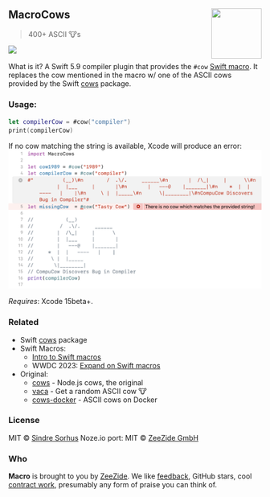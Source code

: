 <h2>MacroCows
  <img src="http://zeezide.com/img/macro/MacroExpressIcon128.png"
       align="right" width="100" height="100" />
</h2>

> 400+ ASCII 🐮s

![](https://cloud.githubusercontent.com/assets/170270/13090998/a9cdd6b0-d52b-11e5-83ec-614143c9a3bb.png)

What is it? A Swift 5.9 compiler plugin that provides the `#cow` [Swift macro](https://developer.apple.com/documentation/swift/applying-macros).
It replaces the cow mentioned in the macro w/ one of the ASCII cows
provided by the Swift [cows](https://github.com/AlwaysRightInstitute/cows) package.

### Usage:
```swift
let compilerCow = #cow("compiler")
print(compilerCow)
```
If no cow matching the string is available, Xcode will produce an error:
![Xcode using MacroCows](images/MacroCows.png)

*Requires*: Xcode 15beta+.

### Related

- Swift [cows](https://github.com/AlwaysRightInstitute/cows) package
- Swift Macros:
  - [Intro to Swift macros](https://developer.apple.com/documentation/swift/applying-macros)
  - WWDC 2023: [Expand on Swift macros](https://developer.apple.com/videos/play/wwdc2023/10167)
- Original:
  - [cows](https://github.com/sindresorhus/cows) - Node.js cows, the original
  - [vaca](https://github.com/sindresorhus/vaca) - Get a random ASCII cow 🐮
  - [cows-docker](https://github.com/alexellis/cows-docker) - ASCII cows on Docker

### License

MIT © [Sindre Sorhus](http://sindresorhus.com)
Noze.io port: MIT © [ZeeZide GmbH](http://zeezide.de)

### Who

**Macro** is brought to you by
[ZeeZide](http://zeezide.de).
We like 
[feedback](https://twitter.com/ar_institute), 
GitHub stars, 
cool [contract work](http://zeezide.com/en/services/services.html),
presumably any form of praise you can think of.
